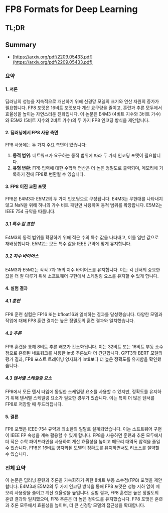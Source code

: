 # FP8 Formats for Deep Learning
## TL;DR
## Summary
- [https://arxiv.org/pdf/2209.05433.pdf](https://arxiv.org/pdf/2209.05433.pdf)

### 요약

#### 1. 서론
딥러닝의 성능을 지속적으로 개선하기 위해 신경망 모델의 크기와 연산 자원의 증가가 필요합니다. FP8 포맷은 16비트 포맷보다 계산 요구량을 줄이고, 훈련과 추론 모두에서 효율성을 높이는 자연스러운 진화입니다. 이 논문은 E4M3 (4비트 지수와 3비트 가수)와 E5M2 (5비트 지수와 2비트 가수)의 두 가지 FP8 인코딩 방식을 제안합니다.

#### 2. 딥러닝에서 FP8 사용 측면
FP8 사용에는 두 가지 주요 측면이 있습니다:
1. **동적 범위**: 네트워크가 요구하는 동적 범위에 따라 두 가지 인코딩 포맷이 필요합니다.
2. **유형 변환**: FP8 입력에 대한 수학적 연산은 더 높은 정밀도로 출력되며, 메모리에 기록하기 전에 FP8로 변환될 수 있습니다.

#### 3. FP8 이진 교환 포맷
FP8은 E4M3과 E5M2의 두 가지 인코딩으로 구성됩니다. E4M3는 무한대를 나타내지 않고 NaN을 위해 하나의 가수 비트 패턴만 사용하여 동적 범위를 확장합니다. E5M2는 IEEE 754 규약을 따릅니다.

##### 3.1 특수 값 표현
E4M3의 동적 범위를 확장하기 위해 적은 수의 특수 값을 나타내고, 이를 일반 값으로 재배정합니다. E5M2는 모든 특수 값을 IEEE 규약에 맞게 유지합니다.

##### 3.2 지수 바이어스
E4M3과 E5M2는 각각 7과 15의 지수 바이어스를 유지합니다. 이는 각 텐서의 중요한 값을 더 잘 다루기 위해 소프트웨어 구현에서 스케일링 요소를 유지할 수 있게 합니다.

#### 4. 실험 결과
##### 4.1 훈련
FP8 훈련 실험은 FP16 또는 bfloat16과 일치하는 결과를 달성했습니다. 다양한 모델과 작업에 대해 FP8 훈련 결과는 높은 정밀도의 훈련 결과와 일치했습니다.

##### 4.2 추론
FP8 훈련을 통해 8비트 추론 배포가 간소화됩니다. 이는 32비트 또는 16비트 부동 소수점으로 훈련된 네트워크를 사용한 int8 추론보다 더 간단합니다. GPT3와 BERT 모델의 평가 결과, FP8 포스트 트레이닝 양자화가 int8보다 더 높은 정확도를 유지함을 확인했습니다.

##### 4.3 텐서별 스케일링 요소
FP8에서 모든 텐서 타입에 동일한 스케일링 요소를 사용할 수 있지만, 정확도를 유지하기 위해 텐서별 스케일링 요소가 필요한 경우가 있습니다. 이는 특히 더 많은 텐서를 FP8로 저장할 때 두드러집니다.

#### 5. 결론
FP8 포맷은 IEEE-754 규약과 최소한의 일탈로 설계되었습니다. 이는 소프트웨어 구현이 IEEE FP 속성을 계속 활용할 수 있게 합니다. FP8을 사용하면 훈련과 추론 모두에서 더 작은 수학 파이프라인을 사용하여 계산 효율성을 높이고 메모리 대역폭 압력을 줄일 수 있습니다. FP8은 16비트 양자화된 모델의 정확도를 유지하면서도 리소스를 절약할 수 있습니다.

### 전체 요약
이 논문은 딥러닝 훈련과 추론을 가속화하기 위한 8비트 부동 소수점(FP8) 포맷을 제안합니다. E4M3과 E5M2의 두 가지 인코딩 방식을 통해 FP8 포맷은 성능 저하 없이 메모리 사용량을 줄이고 계산 효율성을 높입니다. 실험 결과, FP8 훈련은 높은 정밀도의 훈련 결과와 일치했으며, FP8 추론은 더 높은 정확도를 유지했습니다. FP8 포맷은 훈련과 추론 모두에서 효율성을 높이며, 더 큰 신경망 모델의 접근성을 확대합니다.